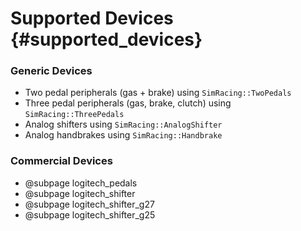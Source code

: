 # Supported Devices {#supported_devices}

### Generic Devices

* Two pedal peripherals (gas + brake) using `SimRacing::TwoPedals`
* Three pedal peripherals (gas, brake, clutch) using `SimRacing::ThreePedals`
* Analog shifters using `SimRacing::AnalogShifter`
* Analog handbrakes using `SimRacing::Handbrake`

### Commercial Devices

- @subpage logitech_pedals
- @subpage logitech_shifter
- @subpage logitech_shifter_g27
- @subpage logitech_shifter_g25
